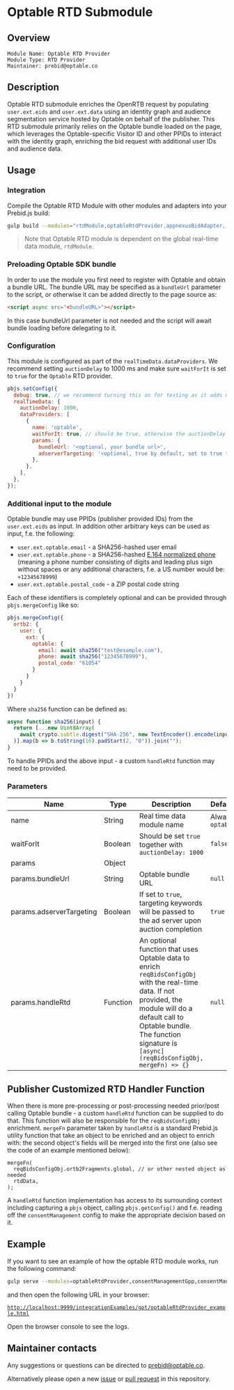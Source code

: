 # Optable RTD Submodule

## Overview

    Module Name: Optable RTD Provider
    Module Type: RTD Provider
    Maintainer: prebid@optable.co

## Description

Optable RTD submodule enriches the OpenRTB request by populating `user.ext.eids` and `user.ext.data` using an identity graph and audience segmentation service hosted by Optable on behalf of the publisher. This RTD submodule primarily relies on the Optable bundle loaded on the page, which leverages the Optable-specific Visitor ID and other PPIDs to interact with the identity graph, enriching the bid request with additional user IDs and audience data.

## Usage

### Integration

Compile the Optable RTD Module with other modules and adapters into your Prebid.js build:

```bash
gulp build --modules="rtdModule,optableRtdProvider,appnexusBidAdapter,..."
```

> Note that Optable RTD module is dependent on the global real-time data module, `rtdModule`.

### Preloading Optable SDK bundle

In order to use the module you first need to register with Optable and obtain a bundle URL. The bundle URL may be specified as a `bundleUrl` parameter to the script, or otherwise it can be added directly to the page source as:

```html
<script async src="<bundleURL>"></script>
```

In this case bundleUrl parameter is not needed and the script will await bundle loading before delegating to it.

### Configuration

This module is configured as part of the `realTimeData.dataProviders`. We recommend setting `auctionDelay` to 1000 ms and make sure `waitForIt` is set to `true` for the `Optable` RTD provider.

```javascript
pbjs.setConfig({
  debug: true, // we recommend turning this on for testing as it adds more logging
  realTimeData: {
    auctionDelay: 1000,
    dataProviders: [
      {
        name: 'optable',
        waitForIt: true, // should be true, otherwise the auctionDelay will be ignored
        params: {
          bundleUrl: '<optional, your bundle url>',
          adserverTargeting: '<optional, true by default, set to true to also set GAM targeting keywords to ad slots>',
        },
      },
    ],
  },
});
```

### Additional input to the module

Optable bundle may use PPIDs (publisher provided IDs) from the `user.ext.eids` as input.
In addition other arbitrary keys can be used as input, f.e. the following:

- `user.ext.optable.email` - a SHA256-hashed user email
- `user.ext.optable.phone` - a SHA256-hashed [E.164 normalized phone](https://unifiedid.com/docs/getting-started/gs-normalization-encoding#phone-number-normalization) (meaning a phone number consisting of digits and leading plus sign without spaces or any additional characters, f.e. a US number would be: `+12345678999`)
- `user.ext.optable.postal_code` - a ZIP postal code string

Each of these identifiers is completely optional and can be provided through `pbjs.mergeConfig` like so:

```javascript
pbjs.mergeConfig({
  ortb2: {
    user: {
      ext: {
        optable: {
          email: await sha256("test@example.com"),
          phone: await sha256("12345678999"),
          postal_code: "61054"
        }
      }
    }
  }
})
```

Where `sha256` function can be defined as:

```javascript
async function sha256(input) {
  return [...new Uint8Array(
    await crypto.subtle.digest("SHA-256", new TextEncoder().encode(input))
  )].map(b => b.toString(16).padStart(2, "0")).join("");
}
```

To handle PPIDs and the above input - a custom `handleRtd` function may need to be provided.

### Parameters

| Name                     | Type     | Description                                                                                                                                                                                                                                   | Default          | Notes    |
|--------------------------|----------|-----------------------------------------------------------------------------------------------------------------------------------------------------------------------------------------------------------------------------------------------|------------------|----------|
| name                     | String   | Real time data module name                                                                                                                                                                                                                    | Always `optable` |          |
| waitForIt                | Boolean  | Should be set `true` together with `auctionDelay: 1000`                                                                                                                                                                                       | `false`          |          |
| params                   | Object   |                                                                                                                                                                                                                                               |                  |          |
| params.bundleUrl         | String   | Optable bundle URL                                                                                                                                                                                                                            | `null`           | Optional |
| params.adserverTargeting | Boolean  | If set to `true`, targeting keywords will be passed to the ad server upon auction completion                                                                                                                                                  | `true`           | Optional |
| params.handleRtd         | Function | An optional function that uses Optable data to enrich `reqBidsConfigObj` with the real-time data. If not provided, the module will do a default call to Optable bundle. The function signature is `[async] (reqBidsConfigObj, mergeFn) => {}` | `null`           | Optional |

## Publisher Customized RTD Handler Function

When there is more pre-processing or post-processing needed prior/post calling Optable bundle - a custom `handleRtd` function can be supplied to do that. This function will also be responsible for the `reqBidsConfigObj` enrichment.  `mergeFn` parameter taken by `handleRtd` is a standard Prebid.js utility function that take an object to be enriched and an object to enrich with: the second object's fields will be merged into the first one (also see the code of an example mentioned below):

```
mergeFn(
  reqBidsConfigObj.ortb2Fragments.global, // or other nested object as needed
  rtdData,
);

```

A `handleRtd` function implementation has access to its surrounding context including capturing a `pbjs` object, calling `pbjs.getConfig()` and f.e. reading off the `consentManagement` config to make the appropriate decision based on it.

## Example

If you want to see an example of how the optable RTD module works, run the following command:

```bash
gulp serve --modules=optableRtdProvider,consentManagementGpp,consentManagementTcf,appnexusBidAdapter
```

and then open the following URL in your browser:

[`http://localhost:9999/integrationExamples/gpt/optableRtdProvider_example.html`](http://localhost:9999/integrationExamples/gpt/optableRtdProvider_example.html)

Open the browser console to see the logs.

## Maintainer contacts

Any suggestions or questions can be directed to [prebid@optable.co](mailto:prebid@optable.co).

Alternatively please open a new [issue](https://github.com/prebid/prebid-server-java/issues/new) or [pull request](https://github.com/prebid/prebid-server-java/pulls) in this repository.
